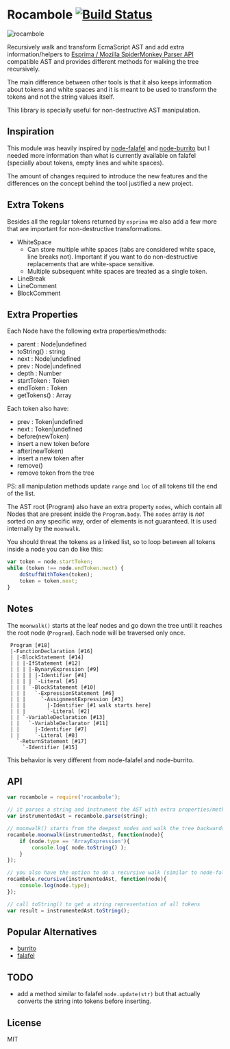 # Rocambole [![Build Status](https://secure.travis-ci.org/millermedeiros/rocambole.png?branch=master)](https://travis-ci.org/millermedeiros/rocambole)

![rocambole](https://raw.github.com/millermedeiros/rocambole/master/rocambole.jpg)

Recursively walk and transform EcmaScript AST and add extra information/helpers
to [Esprima / Mozilla SpiderMonkey Parser
API](http://esprima.org/doc/index.html#ast) compatible AST and provides
different methods for walking the tree recursively.

The main difference between other tools is that it also keeps information about
tokens and white spaces and it is meant to be used to transform the tokens and
not the string values itself.

This library is specially useful for non-destructive AST manipulation.


## Inspiration

This module was heavily inspired by
[node-falafel](https://github.com/substack/node-falafel) and
[node-burrito](https://github.com/substack/node-burrito) but I needed more
information than what is currently available on falafel (specially about
tokens, empty lines and white spaces).

The amount of changes required to introduce the new features and the
differences on the concept behind the tool justified a new project.



## Extra Tokens

Besides all the regular tokens returned by `esprima` we also add a few more
that are important for non-destructive transformations.

 * WhiteSpace
   - Can store multiple white spaces (tabs are considered white space, line
     breaks not). Important if you want to do non-destructive replacements that
     are white-space sensitive.
   - Multiple subsequent white spaces are treated as a single token.
 * LineBreak
 * LineComment
 * BlockComment



## Extra Properties

Each Node have the following extra properties/methods:

  - parent : Node|undefined
  - toString() : string
  - next : Node|undefined
  - prev : Node|undefined
  - depth : Number
  - startToken : Token
  - endToken : Token
  - getTokens() : Array<Token>

Each token also have:

 - prev : Token|undefined
 - next : Token|undefined
 - before(newToken)
  - insert a new token before
 - after(newToken)
  - insert a new token after
 - remove()
  - remove token from the tree

PS: all manipulation methods update `range` and `loc` of all tokens till the
end of the list.

The AST root (Program) also have an extra property `nodes`, which contain all
Nodes that are present inside the `Program.body`. The `nodes` array is *not*
sorted on any specific way, order of elements is not guaranteed. It is used
internally by the `moonwalk`.

You should threat the tokens as a linked list, so to loop between all tokens
inside a node you can do like this:

```js
var token = node.startToken;
while (token !== node.endToken.next) {
    doStuffWithToken(token);
    token = token.next;
}
```



## Notes

The `moonwalk()` starts at the leaf nodes and go down the tree until it reaches
the root node (`Program`). Each node will be traversed only once.

```
 Program [#18]
 |-FunctionDeclaration [#16]
 | |-BlockStatement [#14]
 | | |-IfStatement [#12]
 | | | |-BynaryExpression [#9]
 | | | | |-Identifier [#4]
 | | | | `-Literal [#5]
 | | | `-BlockStatement [#10]
 | | |   `-ExpressionStatement [#6]
 | | |     `-AssignmentExpression [#3]
 | | |       |-Identifier [#1 walk starts here]
 | | |       `-Literal [#2]
 | | `-VariableDeclaration [#13]
 | |   `-VariableDeclarator [#11]
 | |     |-Identifier [#7]
 | |     `-Literal [#8]
   `-ReturnStatement [#17]
     `-Identifier [#15]
```

This behavior is very different from node-falafel and node-burrito.



## API

```js
var rocambole = require('rocambole');

// it parses a string and instrument the AST with extra properties/methods
var instrumentedAst = rocambole.parse(string);

// moonwalk() starts from the deepest nodes and walk the tree backwards
rocambole.moonwalk(instrumentedAst, function(node){
    if (node.type == 'ArrayExpression'){
        console.log( node.toString() );
    }
});

// you also have the option to do a recursive walk (similar to node-falafel)
rocambole.recursive(instrumentedAst, function(node){
    console.log(node.type);
});

// call toString() to get a string representation of all tokens
var result = instrumentedAst.toString();
```



## Popular Alternatives

 - [burrito](https://github.com/substack/node-burrito)
 - [falafel](https://github.com/substack/node-falafel)




## TODO

 - add a method similar to falafel `node.update(str)` but that actually
   converts the string into tokens before inserting.



## License

MIT


